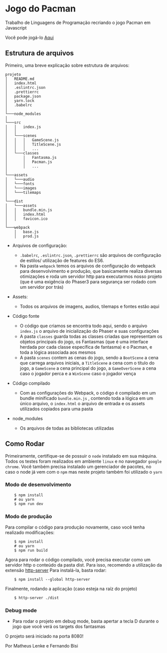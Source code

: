 # Jogo do Pacman

Trabalho de Linguagens de Programação recriando o jogo Pacman em Javascript

Você pode jogá-lo [Aqui](https://trabalho-pacman.netlify.app/)

## Estrutura de arquivos

Primeiro, uma breve explicação sobre estrutura de arquivos:

```
projeto
│   README.md
│   index.html
│   .eslintrc.json
│   .prettierrc
│   package.json
│   yarn.lock
│   .babelrc
│
└───node_modules
│
└───src
│   │   index.js
│   │
│   └───scenes
│   │   │   GameScene.js
│   │   │   TitleScene.js
│   │   │   ...
│   └───classes
│       │   Fantasma.js
│       │   Pacman.js
│       │   ...
│
└───assets
│   └───audio
│   └───fonts
│   └───images
│   └───tilemaps
│
└───dist
│   └───assets
│   │   bundle.min.js
│   │   index.html
│   │   favicon.ico
│
└───webpack
    │   base.js
    │   prod.js

```

-   Arquivos de configuração:

    -   `.babelrc`, `.eslintrc.json`, `.prettierrc` são arquivos de configuração de estilos/ utilização de features do ES6.
    -   Na pasta `webpack` temos os arquivos de configuração do webpack para desenvolvimento e produção, que basicamente realiza diversas otimizações e roda um servidor http para executarmos nosso projeto (que é uma exigência do Phaser3 para segurança ser rodado com um servidor por trás)

-   Assets:

    -   Todos os arquivos de imagens, audios, tilemaps e fontes estão aqui

-   Código fonte

    -   O código que criamos se encontra todo aqui, sendo o arquivo `index.js` o arquivo de inicialização do Phaser e suas configurações
    -   A pasta `classes` guarda todas as classes criadas que representam os objetos principais do jogo, os Fantasmas (que é uma interface herdada por cada classe específica de fantasma) e o Pacman, e toda a lógica associada aos mesmos
    -   A pasta `scenes` contem as cenas do jogo, sendo a `BootScene` a cena que carrega arquivos iniciais, a `TitleScene` a cena com o título do jogo, a `GameScene` a cena principal do jogo, a `GameOverScene` a cena caso o jogador perca e a `WinScene` caso o jogador vença

-   Código compilado

    -   Com as configurações do Webpack, o código é compilado em um bundle minificado `bundle.min.js` , contendo toda a lógica em um único arquivo, o `index.html` o arquivo de entrada e os assets utilizados copiados para uma pasta

-   node_modules
    -   Os arquivos de todas as bibliotecas utilizadas

## Como Rodar

Primeiramente, certifique-se de possuir o `node` instalado em sua máquina. Todos os testes foram realizados em ambiente `linux` e no navegador `google chrome`. Você também precisa instalado um gerenciador de pacotes, no caso o node já vem com o `npm` mas neste projeto também foi utilizado o `yarn`

### Modo de desenvolvimento

```
    $ npm install
    # ou yarn
    $ npm run dev
```

### Modo de produção

Para compilar o código para produção novamente, caso você tenha realizado modificações:

```
    $ npm install
    # ou yarn
    $ npm run build
```

Agora para rodar o código compilado, você precisa executar como um servidor http o conteúdo da pasta dist. Para isso, recomendo a utilização da extensão [http-server](https://www.npmjs.com/package/http-server)
Para instalá-la, basta rodar:

```
    $ npm install --global http-server
```

Finalmente, rodando a aplicação (caso esteja na raíz do projeto)

```
    $ http-server ./dist
```

### Debug mode

-   Para rodar o projeto em debug mode, basta apertar a tecla D durante o jogo que você verá os targets dos fantasmas

O projeto será iniciado na porta 8080!

Por Matheus Lenke e Fernando Bisi
